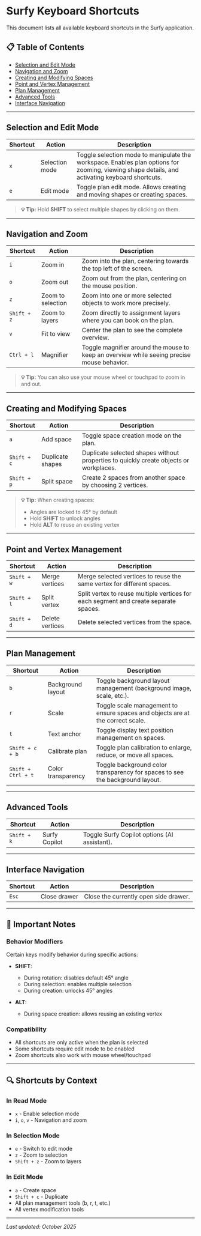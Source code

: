 # Surfy Keyboard Shortcuts

This document lists all available keyboard shortcuts in the Surfy application.

## 📋 Table of Contents

- [Selection and Edit Mode](#selection-and-edit-mode)
- [Navigation and Zoom](#navigation-and-zoom)
- [Creating and Modifying Spaces](#creating-and-modifying-spaces)
- [Point and Vertex Management](#point-and-vertex-management)
- [Plan Management](#plan-management)
- [Advanced Tools](#advanced-tools)
- [Interface Navigation](#interface-navigation)

---

## Selection and Edit Mode

| Shortcut | Action | Description |
|----------|--------|-------------|
| `x` | Selection mode | Toggle selection mode to manipulate the workspace. Enables plan options for zooming, viewing shape details, and activating keyboard shortcuts. |
| `e` | Edit mode | Toggle plan edit mode. Allows creating and moving shapes or creating spaces. |

> **💡 Tip:** Hold **SHIFT** to select multiple shapes by clicking on them.

---

## Navigation and Zoom

| Shortcut | Action | Description |
|----------|--------|-------------|
| `i` | Zoom in | Zoom into the plan, centering towards the top left of the screen. |
| `o` | Zoom out | Zoom out from the plan, centering on the mouse position. |
| `z` | Zoom to selection | Zoom into one or more selected objects to work more precisely. |
| `Shift + z` | Zoom to layers | Zoom directly to assignment layers where you can book on the plan. |
| `v` | Fit to view | Center the plan to see the complete overview. |
| `Ctrl + l` | Magnifier | Toggle magnifier around the mouse to keep an overview while seeing precise mouse behavior. |

> **💡 Tip:** You can also use your mouse wheel or touchpad to zoom in and out.

---

## Creating and Modifying Spaces

| Shortcut | Action | Description |
|----------|--------|-------------|
| `a` | Add space | Toggle space creation mode on the plan. |
| `Shift + c` | Duplicate shapes | Duplicate selected shapes without properties to quickly create objects or workplaces. |
| `Shift + p` | Split space | Create 2 spaces from another space by choosing 2 vertices. |

> **💡 Tip:** When creating spaces:
> - Angles are locked to 45° by default
> - Hold **SHIFT** to unlock angles
> - Hold **ALT** to reuse an existing vertex

---

## Point and Vertex Management

| Shortcut | Action | Description |
|----------|--------|-------------|
| `Shift + w` | Merge vertices | Merge selected vertices to reuse the same vertex for different spaces. |
| `Shift + l` | Split vertex | Split vertex to reuse multiple vertices for each segment and create separate spaces. |
| `Shift + d` | Delete vertices | Delete selected vertices from the space. |

---

## Plan Management

| Shortcut | Action | Description |
|----------|--------|-------------|
| `b` | Background layout | Toggle background layout management (background image, scale, etc.). |
| `r` | Scale | Toggle scale management to ensure spaces and objects are at the correct scale. |
| `t` | Text anchor | Toggle display text position management on spaces. |
| `Shift + c + b` | Calibrate plan | Toggle plan calibration to enlarge, reduce, or move all spaces. |
| `Shift + Ctrl + t` | Color transparency | Toggle background color transparency for spaces to see the background layout. |

---

## Advanced Tools

| Shortcut | Action | Description |
|----------|--------|-------------|
| `Shift + k` | Surfy Copilot | Toggle Surfy Copilot options (AI assistant). |

---

## Interface Navigation

| Shortcut | Action | Description |
|----------|--------|-------------|
| `Esc` | Close drawer | Close the currently open side drawer. |

---

## 📌 Important Notes

### Behavior Modifiers

Certain keys modify behavior during specific actions:

- **SHIFT**: 
  - During rotation: disables default 45° angle
  - During selection: enables multiple selection
  - During creation: unlocks 45° angles

- **ALT**:
  - During space creation: allows reusing an existing vertex

### Compatibility

- All shortcuts are only active when the plan is selected
- Some shortcuts require edit mode to be enabled
- Zoom shortcuts also work with mouse wheel/touchpad

---

## 🔍 Shortcuts by Context

### In Read Mode
- `x` - Enable selection mode
- `i`, `o`, `v` - Navigation and zoom

### In Selection Mode
- `e` - Switch to edit mode
- `z` - Zoom to selection
- `Shift + z` - Zoom to layers

### In Edit Mode
- `a` - Create space
- `Shift + c` - Duplicate
- All plan management tools (b, r, t, etc.)
- All vertex modification tools

---

*Last updated: October 2025*

